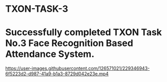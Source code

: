 # TXON-TASK-3
# Successfully completed TXON Task No.3 Face Recognition Based Attendance System.


https://user-images.githubusercontent.com/126571021/229346943-6f5223d2-d987-41a9-b1a3-8729d042e23e.mp4

